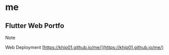 # me
Flutter Web Portfo
-----
> [!NOTE]
> Web Deployment [https://khip01.github.io/me/](https://khip01.github.io/me/)
